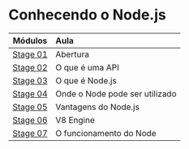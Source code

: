 # Conhecendo o Node.js

|       Módulos        | Aula                           |
| :------------------: | :----------------------------- |
| [Stage 01](./aula01) | Abertura                       |
| [Stage 02](./aula02) | O que é uma API                |
| [Stage 03](./aula03) | O que é Node.js                |
| [Stage 04](./aula04) | Onde o Node pode ser utilizado |
| [Stage 05](./aula04) | Vantagens do Node.js           |
| [Stage 06](./aula05) | V8 Engine                      |
| [Stage 07](./aula06) | O funcionamento do Node        |
